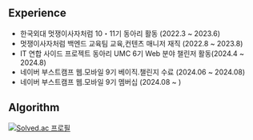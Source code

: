 ## Experience
- 한국외대 멋쟁이사자처럼 10・11기 동아리 활동 (2022.3 ~ 2023.6)
- 멋쟁이사자처럼 백엔드 교육팀 교육,컨텐츠 매니저 재직 (2022.8 ~ 2023.8)
- IT 연합 사이드 프로젝트 동아리 UMC 6기 Web 분야 챌린저 활동(2024.4 ~ 2024.8)
- 네이버 부스트캠프 웹.모바일 9기 베이직.챌린지 수료 (2024.06 ~ 2024.08)
- 네이버 부스트캠프 웹.모바일 9기 멤버십 (2024.08 ~ )


## Algorithm
 [![Solved.ac 프로필](http://mazassumnida.wtf/api/v2/generate_badge?boj=tlawotjd123)](https://solved.ac/tlawotjd123)
